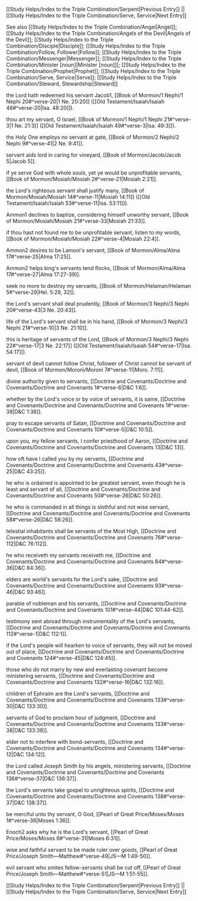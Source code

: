 [[Study Helps/Index to the Triple Combination/Serpent|Previous Entry]]  ||  [[Study Helps/Index to the Triple Combination/Serve, Service|Next Entry]]

 See also [[Study Helps/Index to the Triple Combination/Angel|Angel]]; [[Study Helps/Index to the Triple Combination/Angels of the Devil|Angels of the Devil]]; [[Study Helps/Index to the Triple Combination/Disciple|Disciple]]; [[Study Helps/Index to the Triple Combination/Follow, Follower|Follow]]; [[Study Helps/Index to the Triple Combination/Messenger|Messenger]]; [[Study Helps/Index to the Triple Combination/Minister [noun]|Minister [noun]]]; [[Study Helps/Index to the Triple Combination/Prophet|Prophet]]; [[Study Helps/Index to the Triple Combination/Serve, Service|Serve]]; [[Study Helps/Index to the Triple Combination/Steward, Stewardship|Steward]]

 the Lord hath redeemed his servant Jacob1, [[Book of Mormon/1 Nephi/1 Nephi 20#^verse-20|1 Ne. 20:20]] ([[Old Testament/Isaiah/Isaiah 48#^verse-20|Isa. 48:20]]).

 thou art my servant, O Israel, [[Book of Mormon/1 Nephi/1 Nephi 21#^verse-3|1 Ne. 21:3]] ([[Old Testament/Isaiah/Isaiah 49#^verse-3|Isa. 49:3]]).

 the Holy One employs no servant at gate, [[Book of Mormon/2 Nephi/2 Nephi 9#^verse-41|2 Ne. 9:41]].

 servant aids lord in caring for vineyard, [[Book of Mormon/Jacob/Jacob 5|Jacob 5]].

 if ye serve God with whole souls, yet ye would be unprofitable servants, [[Book of Mormon/Mosiah/Mosiah 2#^verse-21|Mosiah 2:21]].

 the Lord's righteous servant shall justify many, [[Book of Mormon/Mosiah/Mosiah 14#^verse-11|Mosiah 14:11]] ([[Old Testament/Isaiah/Isaiah 53#^verse-11|Isa. 53:11]]).

 Ammon1 declines to baptize, considering himself unworthy servant, [[Book of Mormon/Mosiah/Mosiah 21#^verse-33|Mosiah 21:33]].

 if thou hast not found me to be unprofitable servant, listen to my words, [[Book of Mormon/Mosiah/Mosiah 22#^verse-4|Mosiah 22:4]].

 Ammon2 desires to be Lamoni's servant, [[Book of Mormon/Alma/Alma 17#^verse-25|Alma 17:25]].

 Ammon2 helps king's servants tend flocks, [[Book of Mormon/Alma/Alma 17#^verse-27|Alma 17:27-39]].

 seek no more to destroy my servants, [[Book of Mormon/Helaman/Helaman 5#^verse-29|Hel. 5:29, 32]].

 the Lord's servant shall deal prudently, [[Book of Mormon/3 Nephi/3 Nephi 20#^verse-43|3 Ne. 20:43]].

 life of the Lord's servant shall be in his hand, [[Book of Mormon/3 Nephi/3 Nephi 21#^verse-10|3 Ne. 21:10]].

 this is heritage of servants of the Lord, [[Book of Mormon/3 Nephi/3 Nephi 22#^verse-17|3 Ne. 22:17]] ([[Old Testament/Isaiah/Isaiah 54#^verse-17|Isa. 54:17]]).

 servant of devil cannot follow Christ, follower of Christ cannot be servant of devil, [[Book of Mormon/Moroni/Moroni 7#^verse-11|Moro. 7:11]].

 divine authority given to servants, [[Doctrine and Covenants/Doctrine and Covenants/Doctrine and Covenants 1#^verse-6|D&C 1:6]].

 whether by the Lord's voice or by voice of servants, it is same, [[Doctrine and Covenants/Doctrine and Covenants/Doctrine and Covenants 1#^verse-38|D&C 1:38]].

 pray to escape servants of Satan, [[Doctrine and Covenants/Doctrine and Covenants/Doctrine and Covenants 10#^verse-5|D&C 10:5]].

 upon you, my fellow servants, I confer priesthood of Aaron, [[Doctrine and Covenants/Doctrine and Covenants/Doctrine and Covenants 13|D&C 13]].

 how oft have I called you by my servants, [[Doctrine and Covenants/Doctrine and Covenants/Doctrine and Covenants 43#^verse-25|D&C 43:25]].

 he who is ordained is appointed to be greatest servant, even though he is least and servant of all, [[Doctrine and Covenants/Doctrine and Covenants/Doctrine and Covenants 50#^verse-26|D&C 50:26]].

 he who is commanded in all things is slothful and not wise servant, [[Doctrine and Covenants/Doctrine and Covenants/Doctrine and Covenants 58#^verse-26|D&C 58:26]].

 telestial inhabitants shall be servants of the Most High, [[Doctrine and Covenants/Doctrine and Covenants/Doctrine and Covenants 76#^verse-112|D&C 76:112]].

 he who receiveth my servants receiveth me, [[Doctrine and Covenants/Doctrine and Covenants/Doctrine and Covenants 84#^verse-36|D&C 84:36]].

 elders are world's servants for the Lord's sake, [[Doctrine and Covenants/Doctrine and Covenants/Doctrine and Covenants 93#^verse-46|D&C 93:46]].

 parable of nobleman and his servants, [[Doctrine and Covenants/Doctrine and Covenants/Doctrine and Covenants 101#^verse-44|D&C 101:44-62]].

 testimony sent abroad through instrumentality of the Lord's servants, [[Doctrine and Covenants/Doctrine and Covenants/Doctrine and Covenants 112#^verse-1|D&C 112:1]].

 if the Lord's people will hearken to voice of servants, they will not be moved out of place, [[Doctrine and Covenants/Doctrine and Covenants/Doctrine and Covenants 124#^verse-45|D&C 124:45]].

 those who do not marry by new and everlasting covenant become ministering servants, [[Doctrine and Covenants/Doctrine and Covenants/Doctrine and Covenants 132#^verse-16|D&C 132:16]].

 children of Ephraim are the Lord's servants, [[Doctrine and Covenants/Doctrine and Covenants/Doctrine and Covenants 133#^verse-30|D&C 133:30]].

 servants of God to proclaim hour of judgment, [[Doctrine and Covenants/Doctrine and Covenants/Doctrine and Covenants 133#^verse-38|D&C 133:38]].

 elder not to interfere with bond-servants, [[Doctrine and Covenants/Doctrine and Covenants/Doctrine and Covenants 134#^verse-12|D&C 134:12]].

 the Lord called Joseph Smith by his angels, ministering servants, [[Doctrine and Covenants/Doctrine and Covenants/Doctrine and Covenants 136#^verse-37|D&C 136:37]].

 the Lord's servants take gospel to unrighteous spirits, [[Doctrine and Covenants/Doctrine and Covenants/Doctrine and Covenants 138#^verse-37|D&C 138:37]].

 be merciful unto thy servant, O God, [[Pearl of Great Price/Moses/Moses 1#^verse-36|Moses 1:36]].

 Enoch2 asks why he is the Lord's servant, [[Pearl of Great Price/Moses/Moses 6#^verse-31|Moses 6:31]].

 wise and faithful servant to be made ruler over goods, [[Pearl of Great Price/Joseph Smith—Matthew#^verse-49|JS—M 1:49-50]].

 evil servant who smites fellow-servants shall be cut off, [[Pearl of Great Price/Joseph Smith—Matthew#^verse-51|JS—M 1:51-55]].

[[Study Helps/Index to the Triple Combination/Serpent|Previous Entry]]  ||  [[Study Helps/Index to the Triple Combination/Serve, Service|Next Entry]]